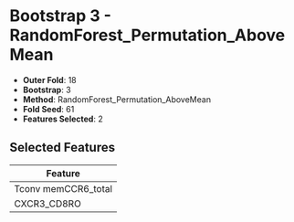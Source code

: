 # Bootstrap 3 - RandomForest_Permutation_AboveMean

- **Outer Fold**: 18
- **Bootstrap**: 3
- **Method**: RandomForest_Permutation_AboveMean
- **Fold Seed**: 61
- **Features Selected**: 2

## Selected Features

| Feature |
|---------|
| Tconv memCCR6_total |
| CXCR3_CD8RO |

